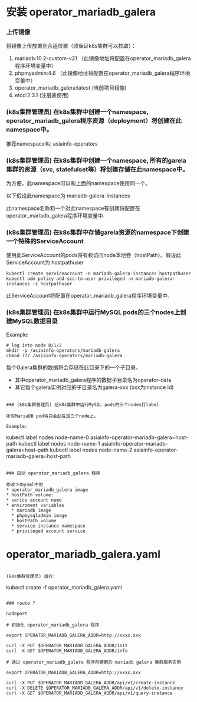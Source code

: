 

# 安装 operator_mariadb_galera

### 上传镜像

将镜像上传放置到合适位置（须保证k8s集群可以拉取）：
1. mariadb:10.2-custom-v21 （此镜像地址将配置在operator_mariadb_galera程序环境变量中）
1. phpmyadmin:4.6 （此镜像地址将配置在operator_mariadb_galera程序环境变量中）
1. operator_mariadb_galera:latest (当前项目镜像)
1. etcd:2.3.1 (注册表使用)

### (k8s集群管理员) 在k8s集群中创建一个namespace, operator_mariadb_galera程序资源（deployment）将创建在此namespace中。

推荐namespace名: asiainfo-operators

### (k8s集群管理员) 在k8s集群中创建一个namespace, 所有的garela集群的资源（svc, statefulset等）将创建存储在此namespace中。

为方便，此namespace可以和上面的namespace使用同一个。

以下假设此namespace为 mariadb-galera-instances

此namespace名称和一个对此namespace有创建将配置在operator_mariadb_galera程序环境变量中.

### (k8s集群管理员) 在k8s集群中存储garela资源的namespace下创建一个特殊的ServiceAccount

使用此ServiceAccount的pods将有权访问node本地卷（hostPath）。假设此ServiceAccount为 hostpathuser

```
kubectl create serviceaccount -n mariadb-galera-instances hostpathuser
kubectl adm policy add-scc-to-user privileged -n mariadb-galera-instances -z hostpathuser
```

此ServiceAccount将配置在operator_mariadb_galera程序环境变量中.

### (k8s集群管理员) 在k8s集群中运行MySQL pods的三个nodes上创建MySQL数据目录

Example:
```
# log into node 0/1/2
mkdir -p /asiainfo-operators/mariadb-galera
chmod 777 /asiainfo-operators/mariadb-galera
```

每个Galera集群的数据将会存储在此目录下的一个子目录。
* 其中operator_mariadb_galera程序的数据子目录名为operator-data
* 其它每个galera实例对应的子目录名为galera-xxx (xxx为instance Id)
```

### (k8s集群管理员) 给k8s集群中运行MySQL pods的三个nodes打label

所有MariaDB pod将只会起在这三个node上。

Example:
```
kubectl label nodes node-name-0 asiainfo-operator-mariadb-galera=host-path
kubectl label nodes node-name-1 asiainfo-operator-mariadb-galera=host-path
kubectl label nodes node-name-2 asiainfo-operator-mariadb-galera=host-path
```

### 启动 operator_mariadb_galera 程序

修改下面yaml中的
* operator_mariadb_galera image
* hostPath volume: 
* serice account name
* enviroment variables
  * mariadb image
  * phpmysqladmin image
  * hostPath volume
  * service instance namespace
  * privileged account service

```
# operator_mariadb_galera.yaml
```

(k8s集群管理员) 运行:
```
kubectl create -f operator_mariadb_galera.yaml
```

### route ?

nodeport

# 初始化 operator_mariadb_galera 程序

export OPERATOR_MARIADB_GALERA_ADDR=http://xxxx.xxx

curl -X PUT $OPERATOR_MARIADB_GALERA_ADDR/init
curl -X GET $OPERATOR_MARIADB_GALERA_ADDR/info

# 通过 operator_mariadb_galera 程序创建新的 mariadb galera 集群服务实例

export OPERATOR_MARIADB_GALERA_ADDR=http://xxxx.xxx

curl -X PUT $OPERATOR_MARIADB_GALERA_ADDR/api/v1/create-instance
curl -X DELETE $OPERATOR_MARIADB_GALERA_ADDR/api/v1/delete-instance
curl -X GET $OPERATOR_MARIADB_GALERA_ADDR/api/v1/query-instance




